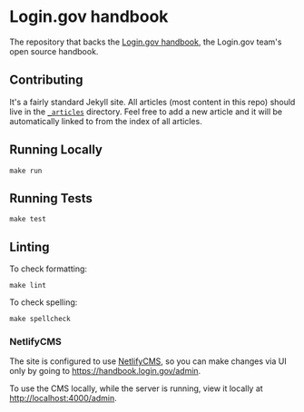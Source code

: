 # Login.gov handbook

The repository that backs the [Login.gov handbook](https://handbook.login.gov/),
the Login.gov team's open source handbook.

## Contributing

It's a fairly standard Jekyll site. All articles (most content in this repo)
should live in the [`_articles`](_articles) directory. Feel free to add a new
article and it will be automatically linked to from the index of all articles.

## Running Locally

```
make run
```

## Running Tests

```
make test
```

## Linting

To check formatting:
```
make lint
```
To check spelling:
```
make spellcheck
```

### NetlifyCMS

The site is configured to use [NetlifyCMS](https://www.netlifycms.org/), so you can make changes via UI only by going to <https://handbook.login.gov/admin>.

To use the CMS locally, while the server is running, view it locally at <http://localhost:4000/admin>.
